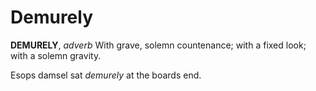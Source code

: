 # Demurely

**DEMURELY**, _adverb_ With grave, solemn countenance; with a fixed look; with a solemn gravity.

Esops damsel sat _demurely_ at the boards end.